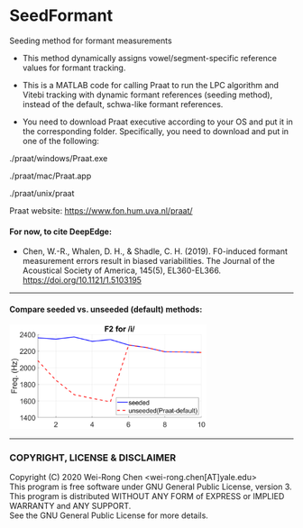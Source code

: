 # SeedFormant
Seeding method for formant measurements
- This method dynamically assigns vowel/segment-specific reference values for formant tracking. 
- This is a MATLAB code for calling Praat to run the LPC algorithm and Vitebi tracking with dynamic formant references (seeding method), instead of the default, schwa-like formant references. 

- You need to download Praat executive according to your OS and put it in the corresponding folder.
Specifically, you need to download and put in one of the following:

./praat/windows/Praat.exe

./praat/mac/Praat.app

./praat/unix/praat

Praat website: https://www.fon.hum.uva.nl/praat/

<!-- - A tutorial video can be downloaded here:
 [SeedFormant tutorial](https://yaleedu-my.sharepoint.com/:v:/g/personal/wei-rong_chen_yale_edu/EUHwgnx0VfJGpdY2lIHEVZ8BTw-rFqL1MNRlpqNJzU2x3w?e=t3i9xG)   -->
#### For now, to cite DeepEdge:
- Chen, W.-R., Whalen, D. H., & Shadle, C. H. (2019). F0-induced formant measurement errors result in biased variabilities. The Journal of the Acoustical Society of America, 145(5), EL360-EL366. https://doi.org/10.1121/1.5103195 

---------------------------------------
#### Compare seeded vs. unseeded (default) methods:

<p align="left"><img src="./figures/compare_seeded_unseeded.png" width="350"></p>


---------------------------------------
### COPYRIGHT, LICENSE & DISCLAIMER
Copyright (C) 2020 Wei-Rong Chen <wei-rong.chen[AT]yale.edu>  
This program is free software under GNU General Public License, version 3.  
This program is distributed WITHOUT ANY FORM of EXPRESS or IMPLIED WARRANTY and ANY SUPPORT.    
See the GNU General Public License for more details.  


